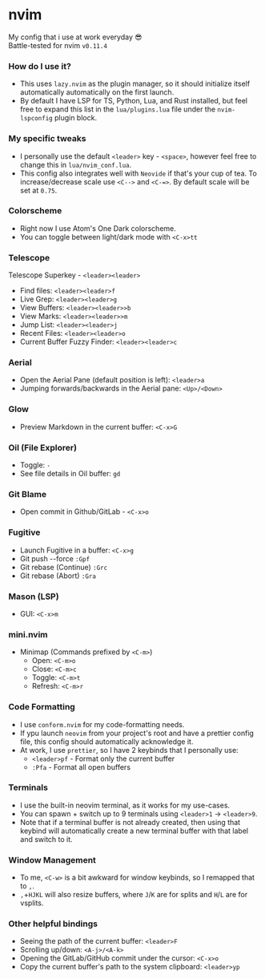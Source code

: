 # nvim
My config that i use at work everyday 😎<br>
Battle-tested for nvim `v0.11.4`

### How do I use it?
- This uses `lazy.nvim` as the plugin manager, so it should initialize itself automatically automatically on the first launch.
- By default I have LSP for TS, Python, Lua, and Rust installed, but feel free to expand this list in the `lua/plugins.lua` file under the `nvim-lspconfig` plugin block.

### My specific tweaks
- I personally use the default `<leader>` key - `<space>`, however feel free to change this in `lua/nvim_conf.lua`.
- This config also integrates well with `Neovide` if that's your cup of tea. To increase/decrease scale use `<C-->` and `<C-=>`. By default scale will be set at `0.75`.

### Colorscheme
- Right now I use Atom's One Dark colorscheme.
- You can toggle between light/dark mode with `<C-x>tt`

### Telescope
Telescope Superkey - `<leader><leader>`
- Find files: `<leader><leader>f`
- Live Grep: `<leader><leader>g`
- View Buffers: `<leader><leader>>b`
- View Marks: `<leader><leader>>m`
- Jump List: `<leader><leader>j`
- Recent Files: `<leader><leader>o`
- Current Buffer Fuzzy Finder: `<leader><leader>c`

### Aerial
- Open the Aerial Pane (default position is left): `<leader>a`
- Jumping forwards/backwards in the Aerial pane: `<Up>/<Down>`

### Glow
- Preview Markdown in the current buffer: `<C-x>G`

### Oil (File Explorer)
- Toggle: `-`
- See file details in Oil buffer: `gd`

### Git Blame
- Open commit in Github/GitLab - `<C-x>o`

### Fugitive 
- Launch Fugitive in a buffer: `<C-x>g`
- Git push --force `:Gpf`
- Git rebase (Continue) `:Grc`
- Git rebase (Abort) `:Gra`

### Mason (LSP)
- GUI: `<C-x>m`

### mini.nvim
- Minimap (Commands prefixed by `<C-m>`)
  - Open: `<C-m>o`
  - Close: `<C-m>c`
  - Toggle: `<C-m>t`
  - Refresh: `<C-m>r`

### Code Formatting
- I use `conform.nvim` for my code-formatting needs.
- If ypu launch `neovim` from your project's root and have a prettier config file, this config should automatically acknowledge it.
- At work, I use `prettier`, so I have 2 keybinds that I personally use:
  - `<leader>pf` - Format only the current buffer
  - `:Pfa` - Format all open buffers

### Terminals
- I use the built-in neovim terminal, as it works for my use-cases.
- You can spawn + switch up to 9 terminals using `<leader>1` -> `<leader>9`.
- Note that if a terminal buffer is not already created, then using that keybind will
automatically create a new terminal buffer with that label and switch to it.

### Window Management
- To me, `<C-w>` is a bit awkward for window keybinds, so I remapped that to `,`.
- `,`+`HJKL` will also resize buffers, where `J`/`K` are for splits and `H`/`L` are for vsplits.

### Other helpful bindings
- Seeing the path of the current buffer: `<leader>F`
- Scrolling up/down: `<A-j>/<A-k>`
- Opening the GitLab/GitHub commit under the cursor: `<C-x>o`
- Copy the current buffer's path to the system clipboard: `<leader>yp`
